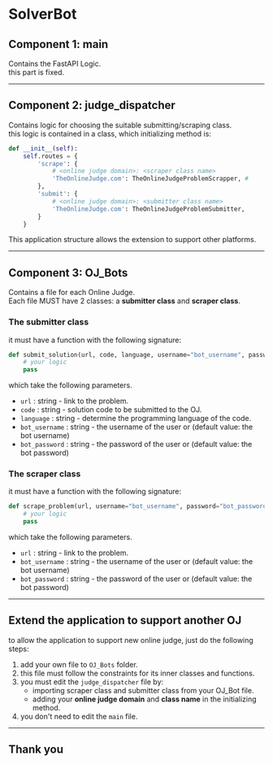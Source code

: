 # SolverBot
## Component 1: main
Contains the FastAPI Logic. <br>
this part is fixed. <br>

<hr>

## Component 2: judge_dispatcher
Contains logic for choosing the suitable submitting/scraping class. <br>
this logic is contained in a class, which initializing method is: <br>
```python
def __init__(self):
    self.routes = {
        'scrape': {
            # <online judge domain>: <scraper class name>
            'TheOnlineJudge.com': TheOnlineJudgeProblemScrapper, # 
        },
        'submit': {
            # <online judge domain>: <submitter class name>
            'TheOnlineJudge.com': TheOnlineJudgeProblemSubmitter,
        }
    }
```
This application structure allows the extension to support other platforms. <br>

<hr>

## Component 3: OJ_Bots
Contains a file for each Online Judge. <br>
Each file MUST have 2 classes: a **submitter class** and **scraper class**. <br>

### The submitter class
it must have a function with the following signature: <br>
```python
def submit_solution(url, code, language, username="bot_username", password="bot_password"): 
    # your logic
    pass 
``` 
which take the following parameters. <br>
* `url`           : string - link to the problem. <br>
* `code`          : string - solution code to be submitted to the OJ. <br>
* `language`      : string - determine the programming language of the code. <br>
* `bot_username`  : string - the username of the user or (default value: the bot username)
* `bot_password`  : string - the password of the user or (default value: the bot password)

### The scraper class
it must have a function with the following signature: <br>
```python
def scrape_problem(url, username="bot_username", password="bot_password"): 
    # your logic
    pass
``` 
which take the following parameters. <br>
* `url`           : string - link to the problem. <br>
* `bot_username`  : string - the username of the user or (default value: the bot username)
* `bot_password`  : string - the password of the user or (default value: the bot password)

<hr>

## Extend the application to support another OJ
to allow the application to support new online judge, just do the following steps:  <br>  
1. add your own file to `OJ_Bots` folder.
2. this file must follow the constraints for its inner classes and functions.
3. you must edit the `judge_dispatcher` file by:
   * importing scraper class and submitter class from your OJ_Bot file. 
   * adding your **online judge domain** and **class name** in the initializing method.
4. you don't need to edit the `main` file.

<hr>

## Thank you